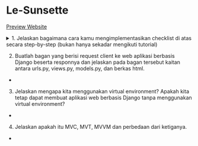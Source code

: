 # Le-Sunsette
[Preview Website]()

<details>
##<summary>1. Jelaskan bagaimana cara kamu mengimplementasikan checklist di atas secara step-by-step (bukan hanya sekadar mengikuti tutorial) </summary>

<details>
<summary>- [x] Membuat sebuah proyek Django baru. (pov pengguna Windows)</summary>
  - Buat direktori bernama `Le-Sunsette` pada local.
  - Di dalam direktori tersebut, buka command prompt dan buat virtual environemnt baru dengan menjalankan:
    ```p
    python -m venv env
    ```
  - Aktifkan virtual environtment
    ```
    env\Scripts\activate.bat
    ```
  - Virtual environment berhasil diaktifkan ditandai dengan `(env)` pada bagian awal input command line. Pastikan virtual environment tetap berjalan.
  - Di direktori yang sama, buat berkas `requirements.txt` yang berisi:
    ```
    django
    gunicorn
    whitenoise
    psycopg2-binary
    requests
    urllib3
    ```
  - Unduh depedencies dengan menjalankan kode di command prompt
    ```p
    pip install -r requirements.txt
    ```
  - Pada direktori yang sama, buat direktori project Django bernama `le_sunsette` dengan menjalankan perintah (pastikan terdapat `.` pada akhir kode):
    ```p
    django-admin startproject le_sunsette .
    ```
  - Untuk keperluan deployment, tambahkan `"*"` bagian `ALLOWED_HOSTS` pada file `settings.py`, seperti:
    ```
    ...
    ALLOWED_HOSTS = ["*"]
    ...
    ```
  - Jalankan

</details>
    
  
  
- [x] Membuat aplikasi dengan nama `main` pada proyek tersebut.
[x] Melakukan routing pada proyek agar dapat menjalankan aplikasi main.
[x]
[x]
[x]
[x]
[x]


</details>

2. Buatlah bagan yang berisi request client ke web aplikasi berbasis Django beserta responnya dan jelaskan pada bagan tersebut kaitan antara urls.py, views.py, models.py, dan berkas html.
-

3. Jelaskan mengapa kita menggunakan virtual environment? Apakah kita tetap dapat membuat aplikasi web berbasis Django tanpa menggunakan virtual environment?
-

4. Jelaskan apakah itu MVC, MVT, MVVM dan perbedaan dari ketiganya.
-
